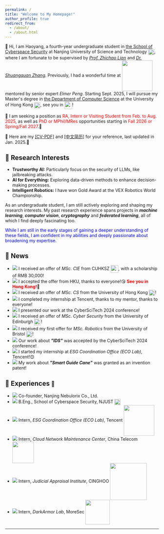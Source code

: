 ```yaml
---
permalink: /
title: "Welcome to My Homepage!"
author_profile: true
redirect_from: 
  - /about/
  - /about.html
---
```


👋 Hi, I am Haoyang, a fourth-year undergraduate student in [the School of Cyberspace Security](https://scs.njust.edu.cn/) at Nanjing University of Science and Technology [<img src="https://ALIENHHY.github.io/_pages/NJUST.png" align="center" style="vertical-align: middle; width: 20px;">](https://www.njust.edu.cn/), where I am fortunate to be supervised by [*Prof. Zhichao Lian*](https://gsmis.njust.edu.cn/open/TutorInfo.aspx?dsbh=M3kK3EWHXJc6xzMaFrhOQA==&yxsh=z70ppxVSQAs=&zydm=SwsWR9zpmmw=) and [*Dr. Shuangquan Zhang*](https://jszy.njust.edu.cn/wlkjaq/zsq/list.psp). Previously, I had a wonderful time at [<img src="https://ALIENHHY.github.io/_pages/Tencent.png" align="center" style="vertical-align: middle; width: 100px;">](https://www.tencent.com/zh-cn/) mentored by senior expert *Elmer Peng*. Starting Sept. 2025, I will pursue my Master's degree in [the Department of Computer Science](https://www.cs.hku.hk/) at the University of Hong Kong [<img src="https://ALIENHHY.github.io/_pages/HKU.png" align="center" style="vertical-align: middle; width: 20px;">](https://www.hku.hk/), see you in <img src="https://ALIENHHY.github.io/_pages/Hong Kong.png" align="center" style="vertical-align: middle; width: 25px;">!

📣 I am seeking a position as <span style="color: red;">RA, Intern or Visiting Student from Feb. to Aug. 2025</span>, as well as <span style="color: red;">PhD or MPhil/MRes</span> opportunities starting in <span style="color: red;">Fall 2026 or Spring/Fall 2027</span>.🥺

  
📌 Here are my <a href="https://ALIENHHY.github.io/_pages/CV_Haoyang_Hu_NJUST.pdf" target="_blank">[CV-PDF]</a> and <a href="https://ALIENHHY.github.io/_pages/胡皓阳中文学术简历.pdf" target="_blank">[中文简历]</a> for your reference, last updated in Jan. 2025.🤩

🎇 Research Interests
---
* **Trustworthy AI:** Particularly focus on the security of LLMs, like jailbreaking attacks.
* **AI for Everything:** Exploring data-driven methods to enhance decision-making processes.
* **Intelligent Robotics:** I have won Gold Award at the VEX Robotics World Championship.

As an undergraduate student, I am still actively exploring and shaping my research interests. My past research experience spans projects in ***machine learning***, ***computer vision***, ***cryptography*** and ***federated learning***, all of which I find deeply fascinating too.

[//]: # (Currently, I am leading a project on ***the security of LLMs***, developing a black-box jailbreaking attack toolkit, which is also my graduation thesis. I am also contributing to a project on ***AI application in the pharmaceutical industry***, which is nearing implementation.)

<span style="color: blue;">While I am still in the early stages of gaining a deeper understanding of these fields, I am confident in my abilities and deeply passionate about broadening my expertise.</span>

📢 News
---
* ![](https://img.shields.io/badge/Jan.%202025-00FF00) I received an offer of *MSc. CIE* from CUHKSZ [<img src="https://ALIENHHY.github.io/_pages/CUHKSZ.png" align="center" style="vertical-align: middle; width: 25px;">](https://sse.cuhk.edu.cn/en/page/1727), with a scholarship of RMB 30,000!
* ![](https://img.shields.io/badge/Jan.%202025-00FF00) I accepted the offer from HKU, thanks to everyone!😘 **<span style="color: red;">See you in Hong Kong!</span>**🤗
* ![](https://img.shields.io/badge/Dec.%202024-00FF00) I received an offer of *MSc. CS* from the University of Hong Kong [<img src="https://ALIENHHY.github.io/_pages/HKU.png" align="center" style="vertical-align: middle; width: 20px;">](https://www.msc-cs.hku.hk/)!
* ![](https://img.shields.io/badge/Dec.%202024-00FF00) I completed my internship at Tencent, thanks to my mentor, thanks to everyone!
* ![](https://img.shields.io/badge/Nov.%202024-00FF00) I presented our work at the CyberSciTech 2024 conference!
* ![](https://img.shields.io/badge/Oct.%202025-00FF00) I received an offer of *MSc. Cyber Security* from the University of Edinburgh [<img src="https://ALIENHHY.github.io/_pages/Edinburgh.png" align="center" style="vertical-align: middle; width: 22px;">](https://postgraduate.degrees.ed.ac.uk/index.php?r=site/view&edition=2025&id=971)!
* ![](https://img.shields.io/badge/Oct.%202025-00FF00) I received my first offer for *MSc. Robotics* from the University of Bristol [<img src="https://ALIENHHY.github.io/_pages/Bristol.png" align="center" style="vertical-align: middle; width: 20px;">](https://www.bristol.ac.uk/study/postgraduate/taught/msc-robotics/)!
* ![](https://img.shields.io/badge/Sep.%202024-00FF00) Our work about ***"IDS"*** was accepted by the CyberSciTech 2024 conference!
* ![](https://img.shields.io/badge/Sep.%202024-00FF00) I started my internship at *ESG Coordination Office (ECO Lab)*, Tencent!😊
* ![](https://img.shields.io/badge/Jul.%202024-00FF00) My work about ***"Smart Guide Cane"*** was granted as an invention patent!

🎥 Experiences <a href="https://alienhhy.github.io/internships/" target="_blank" style="text-decoration: none; font-size: smaller;">🔗</a>
---
* ![](https://img.shields.io/badge/Nov.%202024%20--%20Current-000000) Co-founder, Nanjing Nebulorix Co., Ltd.
* ![](https://img.shields.io/badge/Sept.%202021%20--%20Current-000000) B.Eng., School of Cyberspace Security, NJUST [<img src="https://ALIENHHY.github.io/_pages/NJUST.png" align="center" style="vertical-align: middle; width: 20px;">](https://www.njust.edu.cn/)
* ![](https://img.shields.io/badge/Sept.%202024%20--%20Dec.%202024-000000) Intern, *ESG Coordination Office (ECO Lab)*, Tencent [<img src="https://ALIENHHY.github.io/_pages/Tencent.png" align="center" style="vertical-align: middle; width: 100px;">](https://www.tencent.com/zh-cn/)
* ![](https://img.shields.io/badge/Jan.%202024%20--%20Feb.%202024-000000) Intern, *Cloud Network Maintenance Center*, China Telecom [<img src="https://ALIENHHY.github.io/_pages/China Telecom.jpg" align="center" style="vertical-align: middle; width: 70px;">](http://www.chinatelecom.com.cn/)
* ![](https://img.shields.io/badge/Jul.%202023%20--%20Aug.%202023-000000) Intern, *Judicial Appraisal Institute*, CINGHOO [<img src="https://ALIENHHY.github.io/_pages/CINGHOO.png" align="center" style="vertical-align: middle; width: 120px;">](https://www.moresec.cn/)
* ![](https://img.shields.io/badge/Jul.%202022%20--%20Aug.%202022-000000) Intern, *DarkArmor Lab*, MoreSec [<img src="https://ALIENHHY.github.io/_pages/MoreSec.png" align="center" style="vertical-align: middle; width: 80px;">](http://www.cinghoo.com/)

---

<script type="text/javascript" id="clustrmaps" src="//clustrmaps.com/map_v2.js?d=6wfR7GC9nCyJQPKiqnKV-XvXiwNpKSA2Zv_onF9ga-g&cl=ffffff&w=a"></script>
